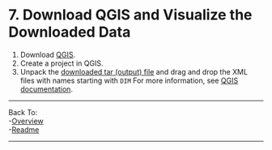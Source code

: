 
# 7. Download QGIS and Visualize the Downloaded Data

1. Download [QGIS](https://qgis.org/en/site/forusers/download.html). 
3. Create a project in QGIS.
4. Unpack the [downloaded tar (output) file]() and drag and drop the XML files with names starting with `DIM` 
For more information, see [QGIS documentation](https://docs.qgis.org/3.22/en/docs/gentle_gis_introduction/index.html).

***
Back To:  
-[Overview](https://github.com/TheContentGym/GeospatialAPIs-UP42/blob/main/Overview.md)  
-[Readme](https://github.com/TheContentGym/GeospatialAPIs-UP42/blob/main/README.md) 
***


